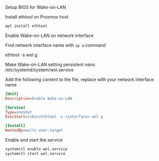 Setup BIOS for Wake-on-LAN

Install ethtool on Proxmox host
```sh
apt install ethtool
```

Enable Wake-on-LAN on network interface

Find network interface name with `ip a` command

ethtool -s <interface> wol g

Make Wake-on-LAN setting persistent
nano /etc/systemd/system/wol.service

Add the following content to the file, replace <interface> with your network interface name
```ini
[Unit]
Description=Enable Wake-on-LAN

[Service]
Type=oneshot
ExecStart=/sbin/ethtool -s <interface> wol g

[Install]
WantedBy=multi-user.target
```

Enable and start the service
```sh
systemctl enable wol.service
systemctl start wol.service
```